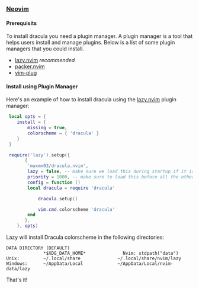 ### [Neovim](https://neovim.io)

#### Prerequisits

To install dracula you need a plugin manager.
A plugin manager is a tool that helps users install and manage plugins.
Below is a list of some plugin managers that you could install.

- [lazy.nvim](folke/lazy.nvim) _recommended_
- [packer.nvim](wbthomason/packer.nvim)
- [vim-plug](https://github.com/junegunn/vim-plug)

#### Install using Plugin Manager

Here's an example of how to install dracula using the [lazy.nvim](https://github.com/folke/lazy.nvim) plugin manager:

```lua
 local opts = {
    install = {
        missing = true,
        colorscheme = { 'dracula' }
    }
 }

 require('lazy').setup({
       {
        'maxmx03/dracula.nvim',
        lazy = false, -- make sure we load this during startup if it is your main colorscheme
        priority = 1000, -- make sure to load this before all the other start plugins
        config = function ()
        local dracula = require 'dracula'

            dracula.setup()

            vim.cmd.colorscheme 'dracula'
        end
       },
    }, opts)
```

Lazy will install Dracula colorscheme in the following directories:

    DATA DIRECTORY (DEFAULT)
                  *$XDG_DATA_HOME*              Nvim: stdpath("data")
    Unix:         ~/.local/share              ~/.local/share/nvim/lazy
    Windows:      ~/AppData/Local             ~/AppData/Local/nvim-data/lazy

That's it!
